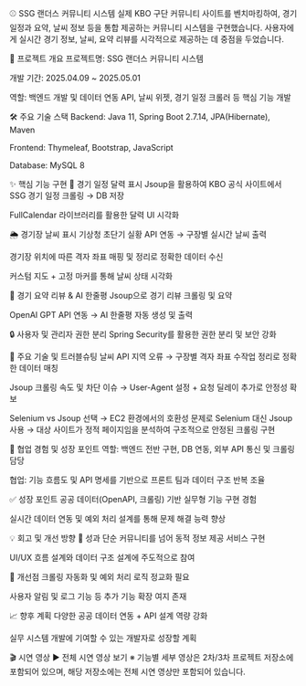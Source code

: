 ⚾ SSG 랜더스 커뮤니티 시스템
실제 KBO 구단 커뮤니티 사이트를 벤치마킹하여, 경기 일정과 요약, 날씨 정보 등을 통합 제공하는 커뮤니티 시스템을 구현했습니다.
사용자에게 실시간 경기 정보, 날씨, 요약 리뷰를 시각적으로 제공하는 데 중점을 두었습니다.

📅 프로젝트 개요
프로젝트명: SSG 랜더스 커뮤니티 시스템

개발 기간: 2025.04.09 ~ 2025.05.01

역할: 백엔드 개발 및 데이터 연동 API, 날씨 위젯, 경기 일정 크롤러 등 핵심 기능 개발

🛠️ 주요 기술 스택
Backend: Java 11, Spring Boot 2.7.14, JPA(Hibernate), Maven

Frontend: Thymeleaf, Bootstrap, JavaScript

Database: MySQL 8

✨ 핵심 기능 구현
📅 경기 일정 달력 표시
Jsoup을 활용하여 KBO 공식 사이트에서 SSG 경기 일정 크롤링 → DB 저장

FullCalendar 라이브러리를 활용한 달력 UI 시각화

🌦️ 경기장 날씨 표시
기상청 초단기 실황 API 연동 → 구장별 실시간 날씨 출력

경기장 위치에 따른 격자 좌표 매핑 및 정리로 정확한 데이터 수신

커스텀 지도 + 고정 마커를 통해 날씨 상태 시각화

🧠 경기 요약 리뷰 & AI 한줄평
Jsoup으로 경기 리뷰 크롤링 및 요약

OpenAI GPT API 연동 → AI 한줄평 자동 생성 및 출력

🔒 사용자 및 관리자 권한 분리
Spring Security를 활용한 권한 분리 및 보안 강화

🚀 주요 기술 및 트러블슈팅
날씨 API 지역 오류
→ 구장별 격자 좌표 수작업 정리로 정확한 데이터 매칭

Jsoup 크롤링 속도 및 차단 이슈
→ User-Agent 설정 + 요청 딜레이 추가로 안정성 확보

Selenium vs Jsoup 선택
→ EC2 환경에서의 호환성 문제로 Selenium 대신 Jsoup 사용
→ 대상 사이트가 정적 페이지임을 분석하여 구조적으로 안정된 크롤링 구현

🤝 협업 경험 및 성장 포인트
역할: 백엔드 전반 구현, DB 연동, 외부 API 통신 및 크롤링 담당

협업: 기능 흐름도 및 API 명세를 기반으로 프론트 팀과 데이터 구조 반복 조율

✅ 성장 포인트
공공 데이터(OpenAPI, 크롤링) 기반 실무형 기능 구현 경험

실시간 데이터 연동 및 예외 처리 설계를 통해 문제 해결 능력 향상

💡 회고 및 개선 방향
🎯 성과
단순 커뮤니티를 넘어 동적 정보 제공 서비스 구현

UI/UX 흐름 설계와 데이터 구조 설계에 주도적으로 참여

🔧 개선점
크롤링 자동화 및 예외 처리 로직 정교화 필요

사용자 알림 및 로그 기능 등 추가 기능 확장 여지 존재

📈 향후 계획
다양한 공공 데이터 연동 + API 설계 역량 강화

실무 시스템 개발에 기여할 수 있는 개발자로 성장할 계획

🎬 시연 영상
▶️ 전체 시연 영상 보기
※ 기능별 세부 영상은 2차/3차 프로젝트 저장소에 포함되어 있으며, 해당 저장소에는 전체 시연 영상만 포함되어 있습니다.
